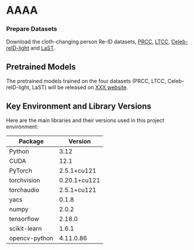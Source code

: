 # AAAA
### Prepare Datasets


Download the cloth-changing person Re-ID datasets, [PRCC](http://www.isee-ai.cn/%7Eyangqize/clothing.html), [LTCC](https://naiq.github.io/LTCC_Perosn_ReID.html), [Celeb-reID-light](https://github.com/Huang-3/Celeb-reID) and [LaST](https://github.com/shuxjweb/last.git).


## Pretrained Models

The pretrained models trained on the four datasets (PRCC, LTCC, Celeb-reID-light, LaST) will be released on [XXX website](https://example.com).

## Key Environment and Library Versions

Here are the main libraries and their versions used in this project environment:

| Package       | Version        |
|---------------|----------------|
| Python        | 3.12           |
| CUDA          | 12.1           |
| PyTorch       | 2.5.1+cu121    |
| torchvision   | 0.20.1+cu121   |
| torchaudio    | 2.5.1+cu121    |
| yacs          | 0.1.8          |
| numpy         | 2.0.2          |
| tensorflow    | 2.18.0         |
| scikit-learn  | 1.6.1          |
| opencv-python | 4.11.0.86      |
